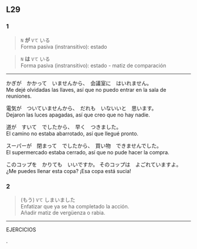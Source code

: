 L29
---


### 1

> ``` N ``` **が** ``` Vて ``` いる  
> Forma pasiva (instransitivo): estado

> ``` N ``` **は** ``` Vて ``` いる  
> Forma pasiva (instransitivo): estado - matiz de comparación

***

かぎが　かかって　いませんから、　会議室に　はいれません。  
Me dejé olvidadas las llaves, así que no puedo entrar en la sala de reuniones.

電気が　ついていませんから、　だれも　いないいと　思います。  
Dejaron las luces apagadas, así que creo que no hay nadie.

道が　すいて　でしたから、　早く　つきました。  
El camino no estaba abarrotado, así que llegué pronto.

スーパーが　閉まって　でしたから、　買い物　できませんでした。  
El supermercado estaba cerrado, así que no pude hacer la compra.

このコップを　かりても　いいですか。
そのコップは　よごれていますよ。  
¿Me puedes llenar esta copa?
¡Esa copa está sucia!

### 2

> (もう) ``` Vて ``` しまいました  
> Enfatizar que ya se ha completado la acción.  
> Añadir matiz de vergüenza o rabia.

***

EJERCICIOS


.